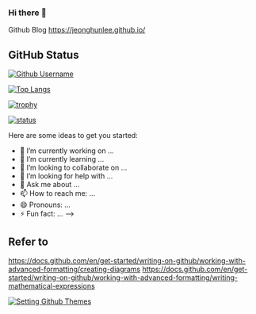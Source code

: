 ### Hi there 👋

Github Blog 
https://jeonghunlee.github.io/


## GitHub Status


[![Github Username](https://github-readme-stats.vercel.app/api?username=JeonghunLee)](https://github.com/JeonghunLee)

[![Top Langs](https://github-readme-stats.vercel.app/api/top-langs/?username=JeonghunLee&layout=compact&hide=Visual%20Basic)](https://github.com/JeonghunLee)

[![trophy](https://github-profile-trophy.vercel.app/?username=JeonghunLee&theme=dark&row=1&column=5)](https://github.com/JeonghunLee)  

[![status](https://github-readme-streak-stats.herokuapp.com/?user=JeonghunLee)](https://github.com/JeonghunLee)


Here are some ideas to get you started:

- 🔭 I’m currently working on ...
- 🌱 I’m currently learning ...
- 👯 I’m looking to collaborate on ...
- 🤔 I’m looking for help with ...
- 💬 Ask me about ...
- 📫 How to reach me: ...
- 😄 Pronouns: ...
- ⚡ Fun fact: ...
-->

## Refer to
  https://docs.github.com/en/get-started/writing-on-github/working-with-advanced-formatting/creating-diagrams
  https://docs.github.com/en/get-started/writing-on-github/working-with-advanced-formatting/writing-mathematical-expressions
  
[![Setting Github Themes](https://github.com/anuraghazra/github-readme-stats)](https://github.com/anuraghazra/github-readme-stats)
  
